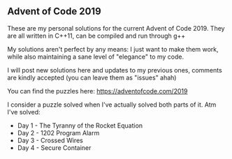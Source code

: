 ## Advent of Code 2019

These are my personal solutions for the current Advent of Code 2019. They are all written in C++11, can be compiled and run through g++

My solutions aren't perfect by any means: I just want to make them work, while also maintaining a sane level of "elegance" to my code.

I will post new solutions here and updates to my previous ones, comments are kindly accepted (you can leave them as "issues" ahah)	

You can find the puzzles here: https://adventofcode.com/2019

I consider a puzzle solved when I've actually solved both parts of it. Atm I've solved:

- Day 1 - The Tyranny of the Rocket Equation
- Day 2 - 1202 Program Alarm
- Day 3 - Crossed Wires
- Day 4 - Secure Container